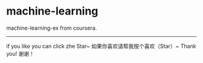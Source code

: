 # machine-learning
machine-learning-ex from coursera.
***
if you like you can click zhe Star~
如果你喜欢请帮我按个喜欢（Star）~
Thank you!
谢谢！
